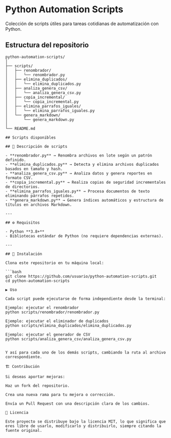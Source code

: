 
# Python Automation Scripts

Colección de scripts útiles para tareas cotidianas de automatización con Python.

## Estructura del repositorio
```plaintext
python-automation-scripts/
│
├── scripts/
│   ├── renombrador/
│   │   └── renombrador.py
│   ├── elimina_duplicados/
│   │   └── elimina_duplicados.py
│   ├── analiza_genera_csv/
│   │   └── analiza_genera_csv.py
│   ├── copia_incremental/
│   │   └── copia_incremental.py
│   ├── elimina_parrafos_iguales/
│   │   └── elimina_parrafos_iguales.py
│   └── genera_markdown/
│       └── genera_markdown.py
│
└── README.md

## Scripts disponibles

## 📜 Descripción de scripts

- **renombrador.py** → Renombra archivos en lote según un patrón definido.
- **elimina_duplicados.py** → Detecta y elimina archivos duplicados basados en tamaño y hash.
- **analiza_genera_csv.py** → Analiza datos y genera reportes en formato CSV.
- **copia_incremental.py** → Realiza copias de seguridad incrementales de directorios.
- **elimina_parrafos_iguales.py** → Procesa documentos de texto eliminando párrafos repetidos.
- **genera_markdown.py** → Genera índices automáticos y estructura de títulos en archivos Markdown.

---

## ⚙️ Requisitos

- Python **3.8+**
- Bibliotecas estándar de Python (no requiere dependencias externas).

---

## 🚀 Instalación

Clona este repositorio en tu máquina local:

```bash
git clone https://github.com/usuario/python-automation-scripts.git
cd python-automation-scripts

▶️ Uso

Cada script puede ejecutarse de forma independiente desde la terminal:

Ejemplo: ejecutar el renombrador
python scripts/renombrador/renombrador.py

Ejemplo: ejecutar el eliminador de duplicados
python scripts/elimina_duplicados/elimina_duplicados.py

Ejemplo: ejecutar el generador de CSV
python scripts/analiza_genera_csv/analiza_genera_csv.py


Y así para cada uno de los demás scripts, cambiando la ruta al archivo correspondiente.

🏗️ Contribución

Si deseas aportar mejoras:

Haz un fork del repositorio.

Crea una nueva rama para tu mejora o corrección.

Envía un Pull Request con una descripción clara de los cambios.

📄 Licencia

Este proyecto se distribuye bajo la licencia MIT, lo que significa que eres libre de usarlo, modificarlo y distribuirlo, siempre citando la fuente original.